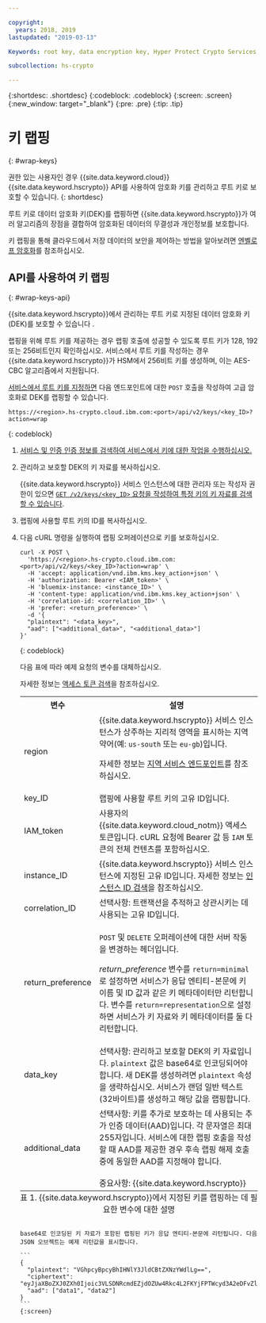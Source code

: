 ```yaml
---

copyright:
  years: 2018, 2019
lastupdated: "2019-03-13"

Keywords: root key, data encryption key, Hyper Protect Crypto Services

subcollection: hs-crypto

---
```


{:shortdesc: .shortdesc}
{:codeblock: .codeblock}
{:screen: .screen}
{:new_window: target="_blank"}
{:pre: .pre}
{:tip: .tip}

# 키 랩핑
{: #wrap-keys}

권한 있는 사용자인 경우 {{site.data.keyword.cloud}} {{site.data.keyword.hscrypto}} API를 사용하여 암호화 키를 관리하고 루트 키로 보호할 수 있습니다.
{: shortdesc}

루트 키로 데이터 암호화 키(DEK)를 랩핑하면 {{site.data.keyword.hscrypto}}가
여러 알고리즘의 장점을 결합하여 암호화된 데이터의 무결성과 개인정보를 보호합니다.   

키 랩핑을 통해 클라우드에서 저장 데이터의 보안을 제어하는 방법을 알아보려면 [엔벨로프 암호화](/docs/services/key-protect/concepts/envelope-encryption.html)를 참조하십시오.

## API를 사용하여 키 랩핑
{: #wrap-keys-api}

{{site.data.keyword.hscrypto}}에서 관리하는 루트 키로 지정된 데이터 암호화 키(DEK)를 보호할 수 있습니다
.

랩핑을 위해 루트 키를 제공하는 경우 랩핑 호출에 성공할 수 있도록 루트 키가 128, 192 또는 256비트인지 확인하십시오. 서비스에서 루트 키를 작성하는 경우 {{site.data.keyword.hscrypto}}가
HSM에서 256비트 키를 생성하며, 이는 AES-CBC 알고리즘에서 지원됩니다.

[서비스에서 루트 키를 지정하면](/docs/services/hs-crypto/create-root-keys.html) 다음 엔드포인트에 대한 `POST` 호출을 작성하여 고급 암호화로 DEK를 랩핑할 수 있습니다.

```
https://<region>.hs-crypto.cloud.ibm.com:<port>/api/v2/keys/<key_ID>?action=wrap
```
{: codeblock}

1. [서비스 및 인증 인증 정보를 검색하여 서비스에서 키에 대한 작업을 수행하십시오.](/docs/services/hs-crypto/access-api.html)

2. 관리하고 보호할 DEK의 키 자료를 복사하십시오.

    {{site.data.keyword.hscrypto}} 서비스 인스턴스에 대한 관리자 또는 작성자 권한이 있으면
 [`GET /v2/keys/<key_ID>` 요청을 작성하여 특정 키의 키 자료를 검색할 수 있습니다](/docs/services/hs-crypto/view-keys.html#api).

3. 랩핑에 사용할 루트 키의 ID를 복사하십시오.

4. 다음 cURL 명령을 실행하여 랩핑 오퍼레이션으로 키를 보호하십시오.

    ```cURL
    curl -X POST \
      'https://<region>.hs-crypto.cloud.ibm.com:<port>/api/v2/keys/<key_ID>?action=wrap' \
      -H 'accept: application/vnd.ibm.kms.key_action+json' \
      -H 'authorization: Bearer <IAM_token>' \
      -H 'bluemix-instance: <instance_ID>' \
      -H 'content-type: application/vnd.ibm.kms.key_action+json' \
      -H 'correlation-id: <correlation_ID>' \
      -H 'prefer: <return_preference>' \
      -d '{
      "plaintext": "<data_key>",
      "aad": ["<additional_data>", "<additional_data>"]
    }'
    ```
    {: codeblock}
    <!--    To work with keys within a Cloud Foundry org and space in your account, replace `Bluemix-Instance` with the appropriate `Bluemix-org` and `Bluemix-space` headers. [For more information, see the {{site.data.keyword.hscrypto}} API reference doc ![External link icon](../../icons/launch-glyph.svg "External link icon")](https://{DomainName}/apidocs/hs-crypto){: new_window}.
        {: tip} -->

    다음 표에 따라 예제 요청의 변수를 대체하십시오.

    <table>
      <tr>
        <th>변수</th>
        <th>설명</th>
      </tr>
      <tr>
        <td><varname>region</varname></td>
        <td>{{site.data.keyword.hscrypto}} 서비스 인스턴스가 상주하는 지리적 영역을 표시하는 지역 약어(예: <code>us-south</code> 또는 <code>eu-gb</code>)입니다. 
 자세한 정보는 <a href="/docs/services/hs-crypto/regions.html#endpoints">지역 서비스 엔드포인트</a>를 참조하십시오.</td>
      </tr>
      <tr>
        <td><varname>key_ID</varname></td>
        <td>랩핑에 사용할 루트 키의 고유 ID입니다.</td>
      </tr>
      <tr>
        <td><varname>IAM_token</varname></td>
        <td>사용자의 {{site.data.keyword.cloud_notm}} 액세스 토큰입니다. cURL 요청에 Bearer 값 등 <code>IAM</code> 토큰의 전체 컨텐츠를 포함하십시오. 
      </tr>
      <tr>
        <td><varname>instance_ID</varname></td>
        <td>{{site.data.keyword.hscrypto}} 서비스 인스턴스에 지정된 고유 ID입니다. 자세한 정보는 <a href="/docs/services/hs-crypto/access-api.html#retrieve-instance-ID">인스턴스 ID 검색</a>을 참조하십시오.</td>
 자세한 정보는 <a href="/docs/services/hs-crypto/access-api.html#retrieve-token">액세스 토큰 검색</a>을 참조하십시오.</td>
      </tr>
      <tr>
        <td><varname>correlation_ID</varname></td>
        <td>선택사항: 트랜잭션을 추적하고 상관시키는 데 사용되는 고유 ID입니다.</td>
      </tr>
      <tr>
        <td><varname>return_preference</varname></td>
        <td><p><code>POST</code> 및 <code>DELETE</code> 오퍼레이션에 대한 서버 작동을 변경하는 헤더입니다.</p><p><em>return_preference</em> 변수를 <code>return=minimal</code>로 설정하면 서비스가 응답 엔티티-본문에 키 이름 및 ID 값과 같은 키 메타데이터만 리턴합니다. 변수를 <code>return=representation</code>으로 설정하면 서비스가 키 자료와 키 메타데이터를 둘 다 리턴합니다.</p></td>
      </tr>
      <tr>
        <td><varname>data_key</varname></td>
        <td>선택사항: 관리하고 보호할 DEK의 키 자료입니다. <code>plaintext</code> 값은 base64로 인코딩되어야 합니다. 새 DEK를 생성하려면 <code>plaintext</code> 속성을 생략하십시오. 서비스가 랜덤 일반 텍스트(32바이트)를 생성하고 해당 값을 랩핑합니다.</td>
      </tr>
      <tr>
        <td><varname>additional_data</varname></td>
        <td>선택사항: 키를 추가로 보호하는 데 사용되는 추가 인증 데이터(AAD)입니다. 각 문자열은 최대 255자입니다. 서비스에 대한 랩핑 호출을 작성할 때 AAD를 제공한 경우 후속 랩핑 해제 호출 중에 동일한 AAD를 지정해야 합니다.<br></br>중요사항: {{site.data.keyword.hscrypto}} 
      </tr>
      <caption style="caption-side:bottom;">표 1. {{site.data.keyword.hscrypto}}에서 지정된 키를 랩핑하는 데 필요한 변수에 대한 설명</caption>
    </table>

    base64로 인코딩된 키 자료가 포함된 랩핑된 키가 응답 엔티티-본문에 리턴됩니다. 다음 JSON 오브젝트는 예제 리턴값을 표시합니다.

    ```
    {
      "plaintext": "VGhpcyBpcyBhIHNlY3JldCBtZXNzYWdlLg==",
      "ciphertext": "eyJjaXBoZXJ0ZXh0Ijoic3VLSDNRcmdEZjdOZUw4Rkc4L2FKYjFPTWcyd3A2eDFvZlA4MEc0Z1B2RmNrV2g3cUlidHphYXU0eHpKWWoxZyIsImhhc2giOiJiMmUyODdkZDBhZTAwZGZlY2Q3OGJmMDUxYmNmZGEyNWJkNGUzMjBkYjBhN2FjNzVhMWYzZmNkMDZlMjAzZWYxNWM5MTY4N2JhODg2ZWRjZGE2YWVlMzFjYzk2MjNkNjA5YTRkZWNkN2E5Y2U3ZDc5ZTRhZGY1MWUyNWFhYWM5MjhhNzg3NmZjYjM2NDFjNTQzMTZjMjMwOGY2MThlZGM2OTE3MjAyYjA5YTdjMjA2YzkxNTBhOTk1NmUxYzcxMTZhYjZmNmQyYTQ4MzZiZTM0NTk0Y2IwNzJmY2RmYTk2ZSJ9"
      "aad": ["data1", "data2"]
    }
    ```
    {:screen}
